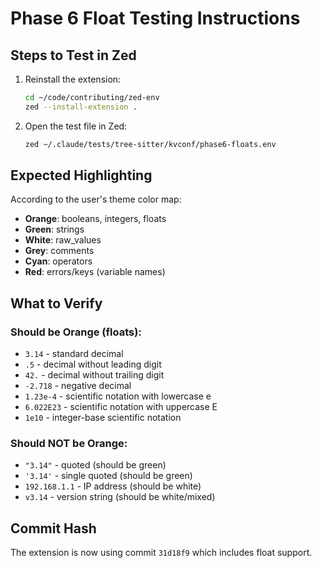 # Phase 6 Float Testing Instructions

## Steps to Test in Zed

1. Reinstall the extension:
   ```bash
   cd ~/code/contributing/zed-env
   zed --install-extension .
   ```

2. Open the test file in Zed:
   ```bash
   zed ~/.claude/tests/tree-sitter/kvconf/phase6-floats.env
   ```

## Expected Highlighting

According to the user's theme color map:
- **Orange**: booleans, integers, floats
- **Green**: strings  
- **White**: raw_values
- **Grey**: comments
- **Cyan**: operators
- **Red**: errors/keys (variable names)

## What to Verify

### Should be Orange (floats):
- `3.14` - standard decimal
- `.5` - decimal without leading digit
- `42.` - decimal without trailing digit
- `-2.718` - negative decimal
- `1.23e-4` - scientific notation with lowercase e
- `6.022E23` - scientific notation with uppercase E
- `1e10` - integer-base scientific notation

### Should NOT be Orange:
- `"3.14"` - quoted (should be green)
- `'3.14'` - single quoted (should be green)
- `192.168.1.1` - IP address (should be white)
- `v3.14` - version string (should be white/mixed)

## Commit Hash
The extension is now using commit `31d18f9` which includes float support.
